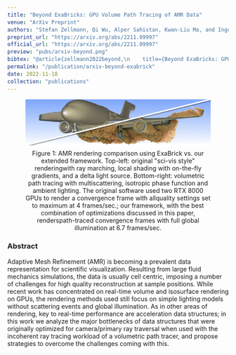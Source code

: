 ```yaml
---
title: "Beyond ExaBricks: GPU Volume Path Tracing of AMR Data"
venue: "ArXiv Preprint"
authors: "Stefan Zellmann, Qi Wu, Alper Sahistan, Kwan-Liu Ma, and Ingo Wald"
preprint_url: "https://arxiv.org/abs/2211.09997"
official_url: "https://arxiv.org/abs/2211.09997"
preview: "pubs/arxiv-beyond.png"
bibtex: "@article{zellmann2022beyond,\n    title={Beyond ExaBricks: GPU Volume Path Tracing of AMR Data},\n    author={Zellmann, Stefan and Wu, Qi and Sahistan, Alper and Ma, Kwan-Liu and Wald, Ingo},\n    journal={arXiv preprint arXiv:2211.09997},\n    year={2022}\n}"
permalink: "/publication/arxiv-beyond-exabrick"
date: 2022-11-18
collection: "publications"
---
```


<figure><img src="/images/pubs/arxiv-beyond-teaser.png" alt="image"><figcaption align = "center">Figure 1: AMR rendering comparison using ExaBrick vs. our extended framework. Top-left: original "sci-vis style" renderingwith ray marching, local shading with on-the-fly gradients, and a delta light source. Bottom-right: volumetric path tracing with multiscattering, isotropic phase function and ambient lighting. The original software used two RTX 8000 GPUs to render a convergence frame with allquality settings set to maximum at 4 frames/sec.; our framework, with the best combination of optimizations discussed in this paper, renderspath-traced convergence frames with full global illumination at 6.7 frames/sec.</figcaption></figure>
<!-- ![image](/images/pubs/eurovis2019-tubes-teaser.png) -->

<!-- <figure>
<img src="/images/pubs/arxiv-beyond-teaser.png" alt="image">
<figcaption align = "center">Figure 1: AMR rendering comparison using ExaBrick vs. our extended framework. Top-left: original “sci-vis style” renderingwith ray marching, local shading with on-the-fly gradients, and a delta light source. Bottom-right: volumetric path tracing with multiscattering, isotropic phase function and ambient lighting. The original software used two RTX 8000 GPUs to render a convergence frame with allquality settings set to maximum at 4 frames/sec.; our framework, with the best combination of optimizations discussed in this paper, renderspath-traced convergence frames with full global illumination at 6.7 frames/sec.</figcaption>
</figure> -->


### Abstract

Adaptive Mesh Refinement (AMR) is becoming a prevalent data representation for scientific visualization. Resulting from large fluid mechanics simulations, the data is usually cell centric, imposing a number of challenges for high quality reconstruction at sample positions. While recent work has concentrated on real-time volume and isosurface rendering on GPUs, the rendering methods used still focus on simple lighting models without scattering events and global illumination. As in other areas of rendering, key to real-time performance are acceleration data structures; in this work we analyze the major bottlenecks of data structures that were originally optimized for camera/primary ray traversal when used with the incoherent ray tracing workload of a volumetric path tracer, and propose strategies to overcome the challenges coming with this.
